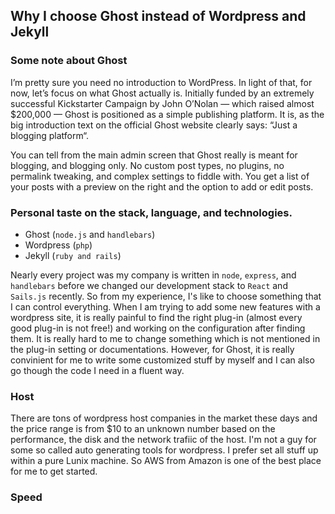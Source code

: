 ## Why I choose Ghost instead of Wordpress and Jekyll

### Some note about Ghost
I’m pretty sure you need no introduction to WordPress. In light of that, for now, let’s focus on what Ghost actually is. Initially funded by an extremely successful Kickstarter Campaign by John O’Nolan — which raised almost $200,000 — Ghost is positioned as a simple publishing platform. It is, as the big introduction text on the official Ghost website clearly says: “Just a blogging platform“.

You can tell from the main admin screen that Ghost really is meant for blogging, and blogging only. No custom post types, no plugins, no permalink tweaking, and complex settings to fiddle with. You get a list of your posts with a preview on the right and the option to add or edit posts.

### Personal taste on the stack, language, and technologies.
- Ghost (`node.js` and `handlebars`)
- Wordpress (`php`)
- Jekyll (`ruby and rails`)

Nearly every project was my company is written in `node`, `express`, and `handlebars` before we changed our development stack to `React` and `Sails.js` recently. So from my experience, I's like to choose something that I can control everything. When I am trying to add some new features with a wordpress site, it is really painful to find the right plug-in (almost every good plug-in is not free!) and working on the configuration after finding them. It is really hard to me to change something which is not mentioned in the plug-in setting  or documentations. However, for Ghost, it is really convinient for me to write some customized stuff by myself and I can also go though the code I need in a fluent way.

### Host
There are tons of wordpress host companies in the market these days and the price range is from $10 to an unknown number based on the performance, the disk and the network trafiic of the host. I'm not a guy for some so called auto generating tools for wordpress. I prefer set all stuff up within a pure Lunix machine. So AWS from Amazon is one of the best place for me to get started.

### Speed

